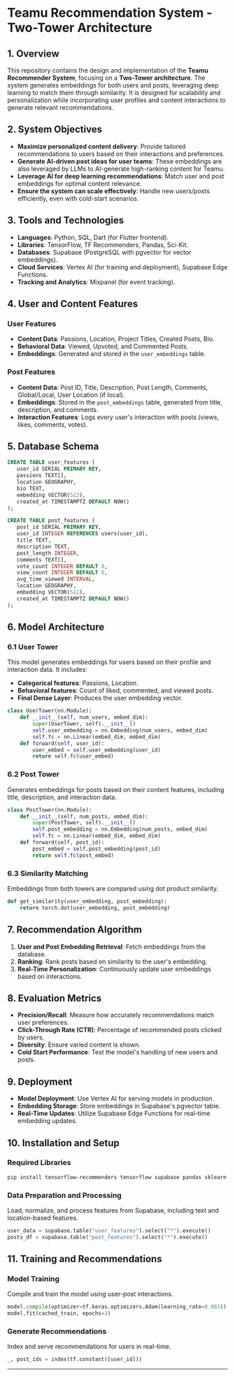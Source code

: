 
# Teamu Recommendation System - Two-Tower Architecture

## 1. Overview
This repository contains the design and implementation of the **Teamu Recommender System**, focusing on a **Two-Tower architecture**. The system generates embeddings for both users and posts, leveraging deep learning to match them through similarity. It is designed for scalability and personalization while incorporating user profiles and content interactions to generate relevant recommendations.

## 2. System Objectives

- **Maximize personalized content delivery**: Provide tailored recommendations to users based on their interactions and preferences.
- **Generate AI-driven post ideas for user teams**: These embeddings are also leveraged by LLMs to AI-generate high-ranking content for Teamu.
- **Leverage AI for deep learning recommendations**: Match user and post embeddings for optimal content relevance.
- **Ensure the system can scale effectively**: Handle new users/posts efficiently, even with cold-start scenarios.

## 3. Tools and Technologies

- **Languages**: Python, SQL, Dart (for Flutter frontend).
- **Libraries**: TensorFlow, TF Recommenders, Pandas, Sci-Kit.
- **Databases**: Supabase (PostgreSQL with pgvector for vector embeddings).
- **Cloud Services**: Vertex AI (for training and deployment), Supabase Edge Functions.
- **Tracking and Analytics**: Mixpanel (for event tracking).

## 4. User and Content Features

### User Features
- **Content Data**: Passions, Location, Project Titles, Created Posts, Bio.
- **Behavioral Data**: Viewed, Upvoted, and Commented Posts.
- **Embeddings**: Generated and stored in the `user_embeddings` table.

### Post Features
- **Content Data**: Post ID, Title, Description, Post Length, Comments, Global/Local, User Location (if local).
- **Embeddings**: Stored in the `post_embeddings` table, generated from title, description, and comments.
- **Interaction Features**: Logs every user's interaction with posts (views, likes, comments, votes).

## 5. Database Schema

```sql
CREATE TABLE user_features (
   user_id SERIAL PRIMARY KEY,
   passions TEXT[],
   location GEOGRAPHY,
   bio TEXT,
   embedding VECTOR(512),
   created_at TIMESTAMPTZ DEFAULT NOW()
);

CREATE TABLE post_features (
   post_id SERIAL PRIMARY KEY,
   user_id INTEGER REFERENCES users(user_id),
   title TEXT,
   description TEXT,
   post_length INTEGER,
   comments TEXT[],
   vote_count INTEGER DEFAULT 0,
   view_count INTEGER DEFAULT 0,
   avg_time_viewed INTERVAL,
   location GEOGRAPHY,
   embedding VECTOR(512),
   created_at TIMESTAMPTZ DEFAULT NOW()
);
```

## 6. Model Architecture

### 6.1 User Tower
This model generates embeddings for users based on their profile and interaction data. It includes:

- **Categorical features**: Passions, Location.
- **Behavioral features**: Count of liked, commented, and viewed posts.
- **Final Dense Layer**: Produces the user embedding vector.

```python
class UserTower(nn.Module):
    def __init__(self, num_users, embed_dim):
        super(UserTower, self).__init__()
        self.user_embedding = nn.Embedding(num_users, embed_dim)
        self.fc = nn.Linear(embed_dim, embed_dim)
    def forward(self, user_id):
        user_embed = self.user_embedding(user_id)
        return self.fc(user_embed)
```

### 6.2 Post Tower
Generates embeddings for posts based on their content features, including title, description, and interaction data.

```python
class PostTower(nn.Module):
    def __init__(self, num_posts, embed_dim):
        super(PostTower, self).__init__()
        self.post_embedding = nn.Embedding(num_posts, embed_dim)
        self.fc = nn.Linear(embed_dim, embed_dim)
    def forward(self, post_id):
        post_embed = self.post_embedding(post_id)
        return self.fc(post_embed)
```

### 6.3 Similarity Matching
Embeddings from both towers are compared using dot product similarity.

```python
def get_similarity(user_embedding, post_embedding):
    return torch.dot(user_embedding, post_embedding)
```

## 7. Recommendation Algorithm

1. **User and Post Embedding Retrieval**: Fetch embeddings from the database.
2. **Ranking**: Rank posts based on similarity to the user's embedding.
3. **Real-Time Personalization**: Continuously update user embeddings based on interactions.

## 8. Evaluation Metrics

- **Precision/Recall**: Measure how accurately recommendations match user preferences.
- **Click-Through Rate (CTR)**: Percentage of recommended posts clicked by users.
- **Diversity**: Ensure varied content is shown.
- **Cold Start Performance**: Test the model's handling of new users and posts.

## 9. Deployment

- **Model Deployment**: Use Vertex AI for serving models in production.
- **Embedding Storage**: Store embeddings in Supabase's pgvector table.
- **Real-Time Updates**: Utilize Supabase Edge Functions for real-time embedding updates.

## 10. Installation and Setup

### Required Libraries

```bash
pip install tensorflow-recommenders tensorflow supabase pandas sklearn h3
```

### Data Preparation and Processing
Load, normalize, and process features from Supabase, including text and location-based features.

```python
user_data = supabase.table("user_features").select("*").execute()
posts_df = supabase.table("post_features").select("*").execute()
```

## 11. Training and Recommendations

### Model Training
Compile and train the model using user-post interactions.

```python
model.compile(optimizer=tf.keras.optimizers.Adam(learning_rate=0.001))
model.fit(cached_train, epochs=3)
```

### Generate Recommendations
Index and serve recommendations for users in real-time.

```python
_, post_ids = index(tf.constant([user_id]))
```

---
